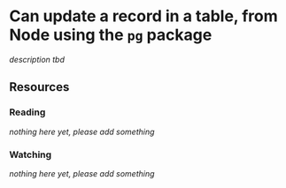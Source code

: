# Can update a record in a table, from Node using the `pg` package

_description tbd_

## Resources

### Reading

_nothing here yet, please add something_

### Watching

_nothing here yet, please add something_
